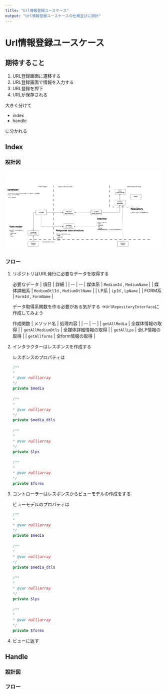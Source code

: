 ```yaml
---
title: "Url情報登録ユースケース"
output: "Url情報登録ユースケースの仕様並びに設計"
---
```


# Url情報登録ユースケース

## 期待すること
1. URL登録画面に遷移する
2. URL登録画面で情報を入力する
3. URL登録を押下
4. URLが保存される

大きく分けて
* index
* handle

に分かれる

## Index
### 設計図
![index](https://github.com/takashiraki/github_image/blob/master/images/adas/url/createindex.png)

### フロー
1. リポジトリはURL発行に必要なデータを取得する

    必要なデータ
    | 項目 | 詳細 |
    | -- | -- 
    | 媒体系 | `MediumId` , `MediumName` |
    | 媒体詳細系 | `MediumDtlId` , `MediumDtlName` |
    | LP系 | `LpId` , `LpName` |
    | FORM系 | `FormId` , `FormName` |

    データ取得系関数を作る必要がある気がする
    →`UrlRepositoryInterface`に作成してみよう

    作成関数
    | メソッド名 | 処理内容 |
    | -- | -- |
    | `getAllMedia` | 全媒体情報の取得 |
    | `getAllMediumDtls` | 全媒体詳細情報の取得 |
    | `getAllLps` | 全LP情報の取得 |
    | `getAllforms` | 全form情報の取得 |

2. インタラクターはレスポンスを作成する

    レスポンスのプロパティは
    ```php
    /**
    *
    * @var null|array
    */
    private $media

    /**
    *
    * @var null|array
    */
    private $media_dtls

    /**
    *
    * @var null|array
    */
    private $lps

    /**
    *
    * @var null|array
    */
    private $forms
    ```

3. コントローラーはレスポンスからビューモデルの作成をする

    ビューモデルのプロパティは
    ```php
    /**
    *
    * @var null|array
    */
    private $media

    /**
    *
    * @var null|array
    */
    private $media_dtls

    /**
    *
    * @var null|array
    */
    private $lps

    /**
    *
    * @var null|array
    */
    private $forms
    ```

4. ビューに返す

## Handle
### 設計図
### フロー